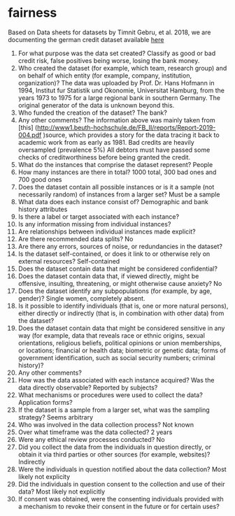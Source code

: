 # fairness
Based on Data sheets for datasets by Timnit Gebru, et al. 2018, we are documenting the german credit dataset available [here](https://archive.ics.uci.edu/ml/datasets/Statlog+%28German+Credit+Data%29) 

1. For what purpose was the data set created?
Classify as good or bad credit risk, false positives being worse, losing the bank money.
2. Who created the dataset (for example, which team, research group) and on behalf of which entity (for example, company, institution, organization)?
The data was uploaded by Prof. Dr. Hans Hofmann in 1994, Institut fur Statistik und Okonomie, Universitat Hamburg,
from the years 1973 to 1975 for a large regional bank in southern Germany. The original generator of the data is unknown beyond this.
3. Who funded the creation of the dataset?
The bank?
4. Any other comments?
The information above was mainly taken from [this] (http://www1.beuth-hochschule.de/FB_II/reports/Report-2019-004.pdf )source, which provides a story for the data tracing it back to academic work from as early as 1981.
Bad credits are heavily oversampled (prevalence 5%)
All debtors must have passed some checks of creditworthiness before being granted the credit.
5. What do the instances that comprise the dataset represent?
People
6. How many instances are there in total?
1000 total, 300 bad ones and 700 good ones
7. Does the dataset contain all possible instances or is it a sample
(not necessarily random) of instances from a larger set?
Must be a sample
8. What data does each instance consist of? Demographic and bank history attributes
9. Is there a label or target associated with each instance?
10. Is any information missing from individual instances?
11. Are relationships between individual instances made explicit?
12. Are there recommended data splits? No
13. Are there any errors, sources of
noise, or redundancies in the dataset?
14. Is the dataset self-contained,
or does it link to or otherwise rely
on external resources?  Self-contained
15. Does the dataset contain data that might be considered confidential?
16. Does the dataset contain data
that, if viewed directly, might be offensive, insulting, threatening, or
might otherwise cause anxiety? No
17. Does the dataset identify any subpopulations (for example, by age, gender)? Single women, completely absent. 
18. Is it possible to identify individuals (that is, one or more natural
persons), either directly or indirectly
(that is, in combination with other
data) from the dataset?
19. Does the dataset contain data
that might be considered sensitive
in any way (for example, data that reveals race or ethnic origins, sexual
orientations, religious beliefs, political opinions or union memberships,
or locations; financial or health data;
biometric or genetic data; forms of
government identification, such as social security numbers; criminal history)?
20. Any other comments?
21. How was the data associated with each instance acquired? Was
the data directly observable? Reported by subjects? 
22. What mechanisms or procedures were used to collect the data? Application forms?
23. If the dataset is a sample from a larger set, what was the sampling
strategy? Seems arbitrary
24. Who was involved in the data collection process? Not known
25. Over what timeframe was the data collected? 2 years
26. Were any ethical review processes conducted? No
27. Did you collect the data from
the individuals in question directly,
or obtain it via third parties or other
sources (for example, websites)? Indirectly 
28. Were the individuals in question notified about the data collection? Most likely not explicity 
29. Did the individuals in question
consent to the collection and use of
their data? Most likely not explicitly
30. If consent was obtained, were the consenting individuals provided
with a mechanism to revoke their consent in the future or for certain uses? 

